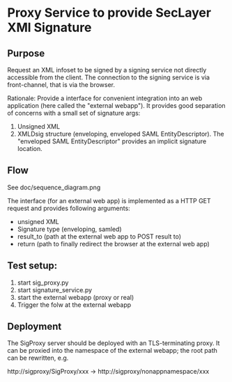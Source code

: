 # Proxy Service to provide SecLayer XMl Signature

## Purpose

Request an XML infoset to be signed by a signing service not directly accessible from the client.
The connection to the signing service is via front-channel, that is via the browser.

Rationale: Provide a interface for convenient integration into an web application 
(here called the "external webapp").
It provides good separation of concerns with a small set of signature args:

1. Unsigned XML
2. XMLDsig structure (enveloping, enveloped SAML EntityDescriptor).
The "enveloped SAML EntityDescriptor" provides an implicit signature location.


## Flow

See doc/sequence_diagram.png

The interface (for an external web app) is implemented as a HTTP GET request 
and provides following arguments:

* unsigned XML
* Signature type (enveloping, samled)
* result_to  (path at the external web app to POST result to)
* return (path to finally redirect the browser at the external web app)


## Test setup:

1. start sig_proxy.py
2. start signature_service.py
3. start the external webapp (proxy or real) 
4. Trigger the folw at the external webapp


## Deployment

The SigProxy server should be deployed with an TLS-terminating proxy.
It can be proxied into the namespace of the external webapp; the root path can be rewritten, e.g.

http://sigproxy/SigProxy/xxx  -> http://sigproxy/nonappnamespace/xxx